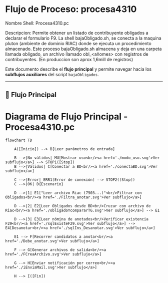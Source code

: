 # Flujo de Proceso: procesa4310

Nombre Shell: Procesa4310.pc

Descripcion: Permite obtener un listado de contribuyente obligados a declarar el formulario F9. La shell bajaObligado.sh, se conecta a la maquina pluton (ambiente de dominio RIAC)
donde se ejecuta un procedimiento almacenado. Este proceso bajaObligado.sh almacena y deja en una carpeta llamada obligado, un archivo llamado obl_<añomes> con registros de contribuyentes. (En produccion son aprox 1,6mill de registros) 

Este documento describe el **flujo principal** y permite navegar hacia los **subflujos auxiliares** del script `bajaObligados`.

---

## 🔹 Flujo Principal

# Diagrama de Flujo Principal - Procesa4310.pc

```mermaid
flowchart TD

    A([Inicio]) --> B[Leer parámetros de entrada]

    B -->|No válidos| MU[Mostrar uso<br/><a href='./modo_uso.svg'>Ver subflujo</a>] --> STOP1([Stop])
    B -->|Válidos| C[Conectar a BD<br/><a href='./conectaBD.svg'>Ver subflujo</a>]

    C -->|Error| ERR1[Error de conexión] --> STOP2([Stop])
    C -->|OK| D{Escenario}

    D -->|1| E1["Leer archivo Riac (7503...)"<br/>Filtrar con Obligados<br/><a href='./Filtra_anotar.svg'>Ver subflujo</a>]

    D -->|2| E2[Leer Obligados desde BD<br/>Cruzar con archivo de Riac<br/><a href='./obligadoYcompararTG.svg'>Ver subflujo</a>] --> E1

    D -->|3| E3[Leer nómina de anotados<br/>Verificar existencia F29<br/><a href='./sqlExisteF29.svg'>Ver subflujo</a>] --> E4[Desanotar<br/><a href='./sqlIns_Desanotar.svg'>Ver subflujo</a>]

    E1 --> F[Recorrer candidatos a anotar<br/><a href='./Debe_anotar.svg'>Ver subflujo</a>]

    F --> G[Generar archivos de salida<br/><a href='./FCreaArchivo.svg'>Ver subflujo</a>]

    G --> H[Enviar notificación por correo<br/><a href='./iEnviaMail.svg'>Ver subflujo</a>]

    H --> I([Fin])





